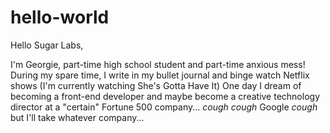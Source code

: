 # hello-world

Hello Sugar Labs,

I'm Georgie, part-time high school student and part-time anxious mess!
During my spare time, I write in my bullet journal and binge watch Netflix shows (I'm currently watching She's Gotta Have It)
One day I dream of becoming a front-end developer and maybe become a creative technology director at a "certain" Fortune 500 company... *cough* *cough* Google *cough* but I'll take whatever company... 
